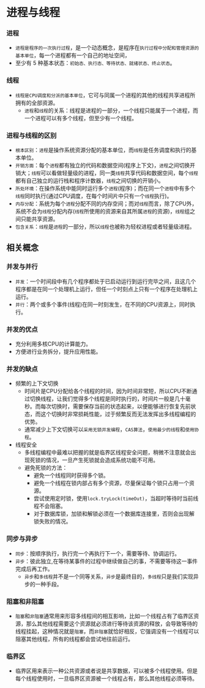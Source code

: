 # 进程与线程

### **进程**

* `进程是程序的一次执行过程`，是一个动态概念，是程序在`执行过程中分配和管理资源的基本单位`，每一个进程都有一个自己的地址空间，
* 至少有 5 种基本状态：`初始态、执行态、等待状态、就绪状态、终止状态`。

### **线程**

* `线程是CPU调度和分派的基本单位`，它可与同属一个进程的其他的线程共享进程所拥有的全部资源。
  * `进程`和`线程`的关系：线程是进程的一部分，一个线程只能属于一个进程，而一个进程可以有多个线程，但至少有一个线程。

### 进程与线程的区别

* `根本区别`：`进程`是操作系统资源分配的基本单位，而`线程`是任务调度和执行的基本单位。
* `开销方面`：每个`进程`都有独立的代码和数据空间\(程序上下文\)，`进程`之间切换开销大；`线程`可以看做轻量级的进程，同一类`线程`共享代码和数据空间，每个`线程`都有自己独立的运行栈和程序计数器，`线程`之间切换的开销小。
* `所处环境`：在操作系统中能同时运行多个`进程`\(程序\)；而在同一个`进程`中有多个`线程`同时执行\(通过CPU调度，在每个时间片中只有一个`线程`执行\)。
* `内存分配`：系统为每个`进程`分配不同的内存空间；而对`线程`而言，除了CPU外，系统不会为`线程`分配内存\(`线程`所使用的资源来自其所属`进程`的资源\)，`线程`组之间只能共享资源。
* `包含关系`：`线程`是`进程`的一部分，所以`线程`也被称为轻权进程或者轻量级进程。

## 相关概念

### 并发与并行

* `并发`：一个时间段中有几个程序都处于已启动运行到运行完毕之间，且这几个程序都是在同一个处理机上运行，但任一个时刻点上只有一个程序在处理机上运行。
* `并行`：两个或多个事件\(线程\)在同一时刻发生，在不同的CPU资源上，同时执行。

### 并发的优点

* 充分利用多核CPU的计算能力。
* 方便进行业务拆分，提升应用性能。

### 并发的缺点

* 频繁的上下文切换
  * 时间片是CPU分配给各个线程的时间，因为时间非常短，所以CPU不断通过切换线程，让我们觉得多个线程是同时执行的，时间片一般是几十毫秒。而每次切换时，需要保存当前的状态起来，以便能够进行恢复先前状态，而这个切换时非常损耗性能，过于频繁反而无法发挥出多线程编程的优势。
  * 通常减少上下文切换可以`采用无锁并发编程`，`CAS算法`，`使用最少的线程`和`使用协程`。
* 线程安全
  * 多线程编程中最难以把握的就是临界区线程安全问题，稍微不注意就会出现死锁的情况，一旦产生死锁就会造成系统功能不可用。
  * 避免死锁的方法：
    * 避免一个线程同时获得多个锁。
    * 避免一个线程在锁内部占有多个资源，尽量保证每个锁只占用一个资源。
    * 尝试使用定时锁，使用`lock.tryLock(timeOut)`，当超时等待时当前线程不会阻塞。
    * 对于数据库锁，加锁和解锁必须在一个数据库连接里，否则会出现解锁失败的情况。

### 同步与异步

* `同步`：按顺序执行，执行完一个再执行下一个，需要等待、协调运行。
* `异步`：彼此独立,在等待某事件的过程中继续做自己的事，不需要等待这一事件完成后再工作。
  * `异步`和`多线程`并不是一个同等关系，`异步`是最终目的，`多线程`只是我们实现异步的一种手段。

### 阻塞和非阻塞

* `阻塞`和`非阻塞`通常用来形容多线程间的相互影响，比如一个线程占有了临界区资源，那么其他线程需要这个资源就必须进行等待该资源的释放，会导致等待的线程挂起，这种情况就是`阻塞`，而`非阻塞`就恰好相反，它强调没有一个线程可以阻塞其他线程，所有的线程都会尝试地往前运行。

### 临界区

* 临界区用来表示一种公共资源或者说是共享数据，可以被多个线程使用。但是每个线程使用时，一旦临界区资源被一个线程占有，那么其他线程必须等待。

